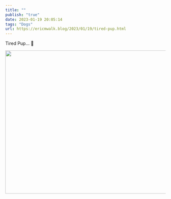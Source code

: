 ```yaml
---
title: ""
publish: "true"
date: 2023-01-19 20:05:14
tags: "Dogs"
url: https://ericmwalk.blog/2023/01/19/tired-pup.html
---
```


Tired Pup… 🐶


<img src="uploads/2023/a060a703a2.jpg" width="600" height="450" alt="">